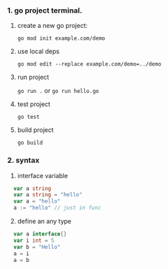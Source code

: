 ### 1. go project terminal.

1. create a new go project:

    `go mod init example.com/demo`

2. use local deps
    
    `go mod edit --replace example.com/demo=../demo`

3. run project

    `go run .` or `go run hello.go`

4. test project

    `go test`

5. build project

    `go build`


### 2. syntax

  1. interface variable
  ```go
    var a string
    var a string = "hello"
    var a = "hello"
    a := "hello" // just in func
  ```
  2. define an any type
  ```go
    var a interface{}
    var i int = 5
    var b = "Hello"
    a = i
    a = b
  ```


